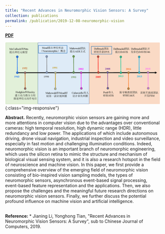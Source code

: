 ```yaml
---
title: "Recent Advances in Neuromorphic Vision Sensors: A Survey"
collection: publications
permalink: /publication/2019-12-08-neuromorphic-vision
---
```

<a href="https://jianing-li.github.io/files/2019_CJC-manuscript.pdf" target="_blank"><b>PDF</b></a>&emsp;

![joint_detection_framework](/images/neuromorphic_vision_milestone.png){:class="img-responsive"}

<b>Abstract.</b> Recently, neuromorphic vision sensors are gaining more and more attentions in computer vision due to the advantages over conventional cameras: high temporal resolution, high dynamic range (HDR), little redundancy and low power. The applications of which include autonomous driving, drone visual navigation, industrial inspection and video surveillance, especially in fast motion and challenging illumination conditions. Indeed, neuromorphic vision is an important branch of neuromorphic engineering, which uses the silicon retina to mimic the structure and mechanism of biological visual sensing system, and it is also a research hotspot in the field of neuroscience and machine vision. In this paper, we first provide a comprehensive overview of the emerging field of neuromorphic vision consisting of bio-inspired vision sampling models, the types of neuromorphic sensors, asynchronous event-based signal processing, event-based feature representation and the applications. Then, we also propose the challenges and the meaningful future research directions on neuromorphic vision sensors. Finally, we further discuss the potential profound influence on machine vision and artificial intelligence. 

<br />
<b>Reference:</b>
* Jianing Li,  Yonghong Tian, "Recent Advances in Neuromorphic Vision Sensors: A Survey", sub to Chinese Journal of Computers, 2019.